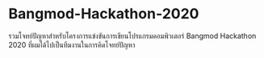 # Bangmod-Hackathon-2020

รวมโจทย์ปัญหาสำหรับโครงการแข่งขันการเขียนโปรแกรมคอมพิวเตอร์ Bangmod Hackathon 2020 ที่ผมได้ไปเป็นทีมงานในการคิดโจทย์ปัญหา
